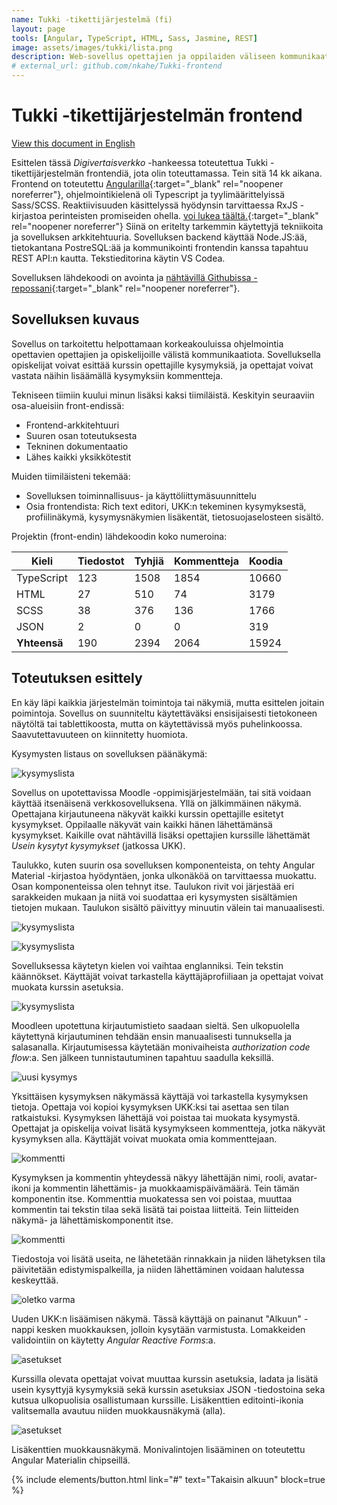 ```yaml
---
name: Tukki -tikettijärjestelmä (fi)
layout: page
tools: [Angular, TypeScript, HTML, Sass, Jasmine, REST]
image: assets/images/tukki/lista.png
description: Web-sovellus opettajien ja oppilaiden väliseen kommunikaatioon.
# external_url: github.com/nkahe/Tukki-frontend
---
```


# Tukki -tikettijärjestelmän frontend

[View this document in English](2-tukki-en.html)

Esittelen tässä *Digivertaisverkko* -hankeessa toteutettua Tukki -tikettijärjestelmän
frontendiä, jota olin toteuttamassa. Tein sitä 14 kk aikana. Frontend on toteutettu [Angularilla](https://angular.io/){:target="_blank" rel="noopener noreferrer"},
ohjelmointikielenä oli Typescript ja tyylimäärittelyissä Sass/SCSS. Reaktiivisuuden käsittelyssä hyödynsin tarvittaessa RxJS -kirjastoa perinteisten promiseiden ohella.
[voi lukea täältä.](https://github.com/nkahe/Tukki-frontend/blob/main/documentation/kuvaus/kuvaus.md){:target="_blank" rel="noopener noreferrer"}
Siinä on eritelty tarkemmin käytettyjä tekniikoita ja sovelluksen arkkitehtuuria. Sovelluksen backend käyttää Node.JS:ää, tietokantana PostreSQL:ää ja kommunikointi frontendin kanssa tapahtuu REST API:n kautta. Tekstieditorina käytin VS Codea.

Sovelluksen lähdekoodi on avointa ja [nähtävillä Githubissa -repossani](http://github.com/nkahe/Tukki-frontend){:target="_blank" rel="noopener noreferrer"}.

## Sovelluksen kuvaus

Sovellus on tarkoitettu helpottamaan korkeakouluissa ohjelmointia opettavien opettajien ja opiskelijoille välistä kommunikaatiota. Sovelluksella opiskelijat voivat esittää kurssin opettajille kysymyksiä, ja opettajat voivat vastata näihin lisäämällä kysymyksiin kommentteja.

Tekniseen tiimiin kuului minun lisäksi kaksi tiimiläistä. Keskityin seuraaviin osa-alueisiin front-endissä:

- Frontend-arkkitehtuuri
- Suuren osan toteutuksesta
- Tekninen dokumentaatio
- Lähes kaikki yksikkötestit

Muiden tiimiläisteni tekemää:

- Sovelluksen toiminnallisuus- ja käyttöliittymäsuunnittelu
- Osia frontendista: Rich text editori, UKK:n tekeminen kysymyksestä,
profiilinäkymä, kysymysnäkymien lisäkentät, tietosuojaselosteen sisältö.

Projektin (front-endin) lähdekoodin koko numeroina:

| Kieli        | Tiedostot | Tyhjiä | Kommentteja | Koodia  |
| ------------ | --------- | ------ | ----------- | ------- |
| TypeScript   | 123       | 1508   | 1854        | 10660   |
| HTML         | 27        | 510    | 74          | 3179    |
| SCSS         | 38        | 376    | 136         | 1766    |
| JSON         | 2         | 0      | 0           | 319     |
| **Yhteensä** | 190       | 2394   | 2064        | 15924   |


## Toteutuksen esittely

En käy läpi kaikkia järjestelmän toimintoja tai näkymiä, mutta esittelen joitain poimintoja. Sovellus on suunniteltu käytettäväksi ensisijaisesti tietokoneen näytöltä tai tablettikoosta, mutta on käytettävissä myös puhelinkoossa. Saavutettavuuteen on kiinnitetty huomiota.

Kysymysten listaus on sovelluksen päänäkymä:

![kysymyslista](assets/images/tukki/lista.png)

Sovellus on upotettavissa Moodle -oppimisjärjestelmään, tai sitä voidaan käyttää itsenäisenä verkkosovelluksena. Yllä on jälkimmäinen näkymä. Opettajana kirjautuneena näkyvät kaikki kurssin opettajille esitetyt kysymykset. Oppilaalle näkyvät vain kaikki hänen lähettämänsä kysymykset. Kaikille ovat nähtävillä lisäksi opettajien kurssille lähettämät *Usein kysytyt kysymykset* (jatkossa UKK). 

Taulukko, kuten suurin osa sovelluksen komponenteista, on tehty Angular Material -kirjastoa hyödyntäen, jonka ulkonäköä on tarvittaessa muokattu. Osan komponenteissa olen tehnyt itse. Taulukon rivit voi järjestää eri sarakkeiden mukaan ja niitä voi suodattaa eri kysymysten sisältämien tietojen mukaan. Taulukon sisältö päivittyy minuutin välein tai manuaalisesti.

![kysymyslista](assets/images/tukki/lista-en.png)

![kysymyslista](assets/images/tukki/valikko.png)

Sovelluksessa käytetyn kielen voi vaihtaa englanniksi. Tein tekstin käännökset. Käyttäjät voivat tarkastella käyttäjäprofiiliaan ja opettajat voivat muokata kurssin asetuksia.

![kysymyslista](assets/images/tukki/login.png)

Moodleen upotettuna kirjautumistieto saadaan sieltä. Sen ulkopuolella käytettynä kirjautuminen tehdään ensin manuaalisesti tunnuksella ja salasanalla. Kirjautumisessa käytetään monivaiheista <i>authorization code flow</i>:a. Sen jälkeen tunnistautuminen tapahtuu saadulla keksillä.

![uusi kysymys](assets/images/tukki/tiketti.png)

Yksittäisen kysymyksen näkymässä käyttäjä voi tarkastella kysymyksen tietoja.
Opettaja voi kopioi kysymyksen UKK:ksi tai asettaa sen tilan ratkaistuksi. Kysymyksen lähettäjä voi poistaa tai muokata kysymystä. Opettajat ja opiskelija voivat lisätä
kysymykseen kommentteja, jotka näkyvät kysymyksen alla. Käyttäjät voivat muokata
omia kommenttejaan.

![kommentti](assets/images/tukki/kommentti.png)

Kysymyksen ja kommentin yhteydessä näkyy lähettäjän nimi, rooli, avatar-ikoni ja
kommentin lähettämis- ja muokkaamispäivämäärä. Tein tämän komponentin itse. Kommenttia muokatessa sen voi poistaa, muuttaa kommentin tai tekstin tilaa sekä
lisätä tai poistaa liitteitä. Tein liitteiden näkymä- ja lähettämiskomponentit itse.

![kommentti](assets/images/tukki/progress-bar.png)

Tiedostoja voi lisätä useita, ne lähetetään rinnakkain ja niiden lähetyksen tila
päivitetään edistymispalkeilla, ja niiden lähettäminen voidaan halutessa keskeyttää.

![oletko varma](assets/images/tukki/oletko-varma.png)

Uuden UKK:n lisäämisen näkymä. Tässä käyttäjä on painanut "Alkuun" -nappi kesken muokkauksen, jolloin kysytään varmistusta. Lomakkeiden validointiin on käytetty *Angular Reactive Forms*:a.

![asetukset](assets/images/tukki/asetukset.png)

Kurssilla olevata opettajat voivat muuttaa kurssin asetuksia, ladata ja lisätä
usein kysyttyjä kysymyksiä sekä kurssin asetuksiax JSON -tiedostoina seka kutsua ulkopuolisia osallistumaan kurssille. Lisäkenttien editointi-ikonia valitsemalla avautuu
niiden muokkausnäkymä (alla).

![asetukset](assets/images/tukki/lisäkenttä.png)

Lisäkenttien muokkausnäkymä. Monivalintojen lisääminen on toteutettu Angular
Materialin chipseillä.


{% include elements/button.html link="#" text="Takaisin alkuun" block=true %}
